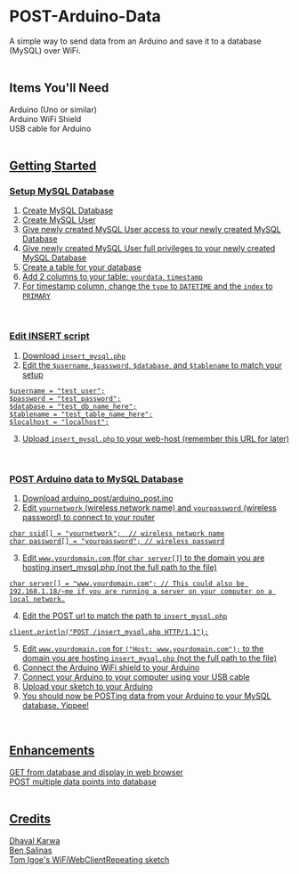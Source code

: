 POST-Arduino-Data
=================

A simple way to send data from an Arduino and save it to a database (MySQL) over WiFi.<br /> 
<br />

Items You'll Need
-------------
Arduino (Uno or similar)<br />
Arduino WiFi Shield<br />
USB cable for Arduino<br />
<a href="https://github.com/ericbenwa/POST-Arduino-Data/archive/master.zip"><br />


Getting Started
-------------

### Setup MySQL Database<br />
1. Create MySQL Database<br />
2. Create MySQL User<br />
3. Give newly created MySQL User access to your newly created MySQL Database<br />
4. Give newly created MySQL User full privileges to your newly created MySQL Database<br />
5. Create a table for your database<br />
6. Add 2 columns to your table: `yourdata`, `timestamp`<br />
7. For timestamp column, change the `type` to `DATETIME` and the `index` to `PRIMARY`<br />
<br />

### Edit INSERT script<br />
1. Download `insert_mysql.php`<br />
2. Edit the `$username`, `$password`, `$database`, and `$tablename` to match your setup<br />
```
$username = "test_user";
$password = "test_password";
$database = "test_db_name_here";
$tablename = "test_table_name_here";
$localhost = "localhost";
```
3. Upload `insert_mysql.php` to your web-host (remember this URL for later)<br />
<br />

### POST Arduino data to MySQL Database<br />
1. Download arduino_post/arduino_post.ino<br />
2. Edit `yournetwork` (wireless network name) and `yourpassword` (wireless password) to connect to your router<br />
```
char ssid[] = "yournetwork";  // wireless network name
char password[] = "yourpassword"; // wireless password
```
3. Edit `www.yourdomain.com` (for `char server[]`) to the domain you are hosting insert_mysql.php (not the full path to the file)<br />
```
char server[] = "www.yourdomain.com"; // This could also be 192.168.1.18/~me if you are running a server on your computer on a local network.
```
4. Edit the POST url to match the path to `insert_mysql.php`<br />
```
client.println("POST /insert_mysql.php HTTP/1.1");
```
5. Edit `www.yourdomain.com` for `("Host: www.yourdomain.com");` to the domain you are hosting `insert_mysql.php` (not the full path to the file) 
6. Connect the Arduino WiFi shield to your Arduino<br />
7. Connect your Arduino to your computer using your USB cable<br />
8. Upload your sketch to your Arduino<br />
9. You should now be POSTing data from your Arduino to your MySQL database. Yippee!<br />
<br />

Enhancements
-------------
GET from database and display in web browser<br />
POST multiple data points into database<br />
<br />


Credits
-------------

<a href="https://github.com/dk4invo">Dhaval Karwa</a><br />
<a href="https://github.com/bsalinas">Ben Salinas</a><br />
<a href="http://arduino.cc/en/Tutorial/WiFiWebClientRepeating">Tom Igoe's WiFiWebClientRepeating sketch</a>
